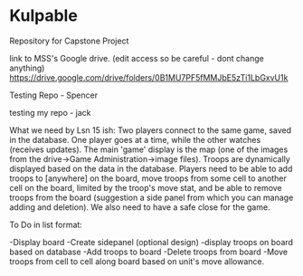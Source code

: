 # Kulpable

Repository for Capstone Project

link to MSS's Google drive. (edit access so be careful - dont change anything)
https://drive.google.com/drive/folders/0B1MU7PF5fMMJbE5zTi1LbGxvU1k

Testing Repo - Spencer

testing my repo - jack


What we need by Lsn 15 ish: Two players connect to the same game, saved in the database. One player goes at a time, while the other watches (receives updates). The main 'game' display is the map (one of the images from the drive->Game Administration->image files). Troops are dynamically displayed based on the data in the database. Players need to be able to add troops to [anywhere] on the board, move troops from some cell to another cell on the board, limited by the troop's move stat, and be able to remove troops from the board  (suggestion a side panel from which you can manage adding and deletion). We also need to have a safe close for the game.

To Do in list format:

-Display board
-Create sidepanel (optional design)
-display troops on board based on  database
-Add troops to board
-Delete troops from board
-Move troops from cell to cell along board based on unit's move allowance.
